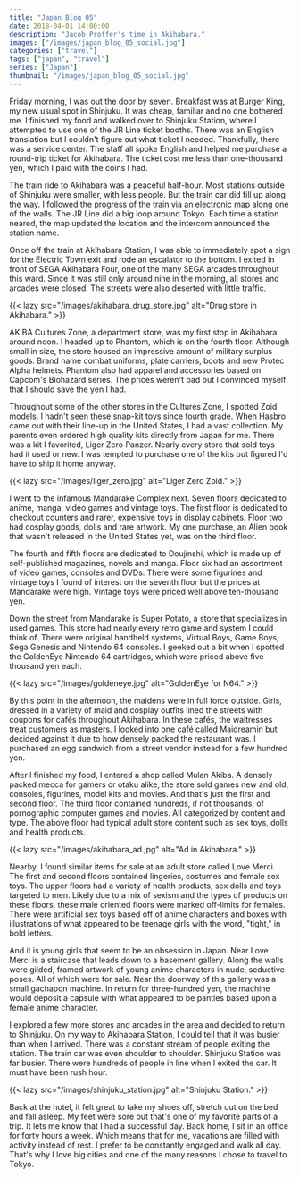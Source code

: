 ```yaml
---
title: "Japan Blog 05"
date: 2018-04-01 14:00:00
description: "Jacob Proffer's time in Akihabara."
images: ["/images/japan_blog_05_social.jpg"]
categories: ["travel"]
tags: ["japan", "travel"]
series: ["Japan"]
thumbnail: "/images/japan_blog_05_social.jpg"
---
```


Friday morning, I was out the door by seven. Breakfast was at Burger King, my new usual spot in Shinjuku. It was cheap, familiar and no one bothered me. I finished my food and walked over to Shinjuku Station, where I attempted to use one of the JR Line ticket booths. There was an English translation but I couldn't figure out what ticket I needed. Thankfully, there was a service center. The staff all spoke English and helped me purchase a round-trip ticket for Akihabara. The ticket cost me less than one-thousand yen, which I paid with the coins I had.

The train ride to Akihabara was a peaceful half-hour. Most stations outside of Shinjuku were smaller, with less people. But the train car did fill up along the way. I followed the progress of the train via an electronic map along one of the walls. The JR Line did a big loop around Tokyo. Each time a station neared, the map updated the location and the intercom announced the station name.

Once off the train at Akihabara Station, I was able to immediately spot a sign for the Electric Town exit and rode an escalator to the bottom. I exited in front of SEGA Akihabara Four, one of the many SEGA arcades throughout this ward. Since it was still only around nine in the morning, all stores and arcades were closed. The streets were also deserted with little traffic.

{{< lazy src="/images/akihabara_drug_store.jpg" alt="Drug store in Akihabara." >}}

AKIBA Cultures Zone, a department store, was my first stop in Akihabara around noon. I headed up to Phantom, which is on the fourth floor. Although small in size, the store housed an impressive amount of military surplus goods. Brand name combat uniforms, plate carriers, boots and new Protec Alpha helmets. Phantom also had apparel and accessories based on Capcom's Biohazard series. The prices weren't bad but I convinced myself that I should save the yen I had.

Throughout some of the other stores in the Cultures Zone, I spotted Zoid models. I hadn't seen these snap-kit toys since fourth grade. When Hasbro came out with their line-up in the United States, I had a vast collection. My parents even ordered high quality kits directly from Japan for me. There was a kit I favorited, Liger Zero Panzer. Nearly every store that sold toys had it used or new. I was tempted to purchase one of the kits but figured I'd have to ship it home anyway.

{{< lazy src="/images/liger_zero.jpg" alt="Liger Zero Zoid." >}}

I went to the infamous Mandarake Complex next. Seven floors dedicated to anime, manga, video games and vintage toys. The first floor is dedicated to checkout counters and rarer, expensive toys in display cabinets. Floor two had cosplay goods, dolls and rare artwork. My one purchase, an Alien book that wasn't released in the United States yet, was on the third floor.

The fourth and fifth floors are dedicated to Doujinshi, which is made up of self-published magazines, novels and manga. Floor six had an assortment of video games, consoles and DVDs. There were some figurines and vintage toys I found of interest on the seventh floor but the prices at Mandarake were high. Vintage toys were priced well above ten-thousand yen.

Down the street from Mandarake is Super Potato, a store that specializes in used games. This store had nearly every retro game and system I could think of. There were original handheld systems, Virtual Boys, Game Boys, Sega Genesis and Nintendo 64 consoles. I geeked out a bit when I spotted the GoldenEye Nintendo 64 cartridges, which were priced above five-thousand yen each.

{{< lazy src="/images/goldeneye.jpg" alt="GoldenEye for N64." >}}

By this point in the afternoon, the maidens were in full force outside. Girls, dressed in a variety of maid and cosplay outfits lined the streets with coupons for cafés throughout Akihabara. In these cafés, the waitresses treat customers as masters. I looked into one café called Maidreamin but decided against it due to how densely packed the restaurant was. I purchased an egg sandwich from a street vendor instead for a few hundred yen.

After I finished my food, I entered a shop called Mulan Akiba. A densely packed mecca for gamers or otaku alike, the store sold games new and old, consoles, figurines, model kits and movies. And that's just the first and second floor. The third floor contained hundreds, if not thousands, of pornographic computer games and movies. All categorized by content and type. The above floor had typical adult store content such as sex toys, dolls and health products.

{{< lazy src="/images/akihabara_ad.jpg" alt="Ad in Akihabara." >}}

Nearby, I found similar items for sale at an adult store called Love Merci. The first and second floors contained lingeries, costumes and female sex toys. The upper floors had a variety of health products, sex dolls and toys targeted to men. Likely due to a mix of sexism and the types of products on these floors, these male oriented floors were marked off-limits for females. There were artificial sex toys based off of anime characters and boxes with illustrations of what appeared to be teenage girls with the word, "tight," in bold letters.

And it is young girls that seem to be an obsession in Japan. Near Love Merci is a staircase that leads down to a basement gallery. Along the walls were gilded, framed artwork of young anime characters in nude, seductive poses. All of which were for sale. Near the doorway of this gallery was a small gachapon machine. In return for three-hundred yen, the machine would deposit a capsule with what appeared to be panties based upon a female anime character.

I explored a few more stores and arcades in the area and decided to return to Shinjuku. On my way to Akihabara Station, I could tell that it was busier than when I arrived. There was a constant stream of people exiting the station. The train car was even shoulder to shoulder. Shinjuku Station was far busier. There were hundreds of people in line when I exited the car. It must have been rush hour.


{{< lazy src="/images/shinjuku_station.jpg" alt="Shinjuku Station." >}}


Back at the hotel, it felt great to take my shoes off, stretch out on the bed and fall asleep. My feet were sore but that's one of my favorite parts of a trip. It lets me know that I had a successful day. Back home, I sit in an office for forty hours a week. Which means that for me, vacations are filled with activity instead of rest. I prefer to be constantly engaged and walk all day. That's why I love big cities and one of the many reasons I chose to travel to Tokyo.
